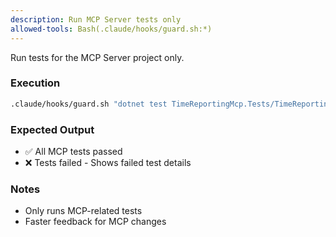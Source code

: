 ```yaml
---
description: Run MCP Server tests only
allowed-tools: Bash(.claude/hooks/guard.sh:*)
---
```


Run tests for the MCP Server project only.

### Execution

```bash
.claude/hooks/guard.sh "dotnet test TimeReportingMcp.Tests/TimeReportingMcp.Tests.csproj --nologo" "slash"
```

### Expected Output

- ✅ All MCP tests passed
- ❌ Tests failed - Shows failed test details

### Notes

- Only runs MCP-related tests
- Faster feedback for MCP changes
